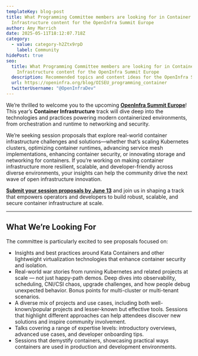 ```yaml
---
templateKey: blog-post
title: What Programming Committee members are looking for in Container
  Infrastructure content for the OpenInfra Summit Europe
author: Amy Marrich
date: 2025-05-11T18:12:07.718Z
category:
  - value: category-h2Ztx9rpD
    label: Community
hidePost: true
seo:
  title: What Programming Committee members are looking for in Container
    Infrastructure content for the OpenInfra Summit Europe
  description: Recommended topics and content ideas for the OpenInfra Summit Europe
  url: https://openinfra.org/blog/OISEU_programming_container
  twitterUsername: "@OpenInfraDev"
---
```

We’re thrilled to welcome you to the upcoming **[OpenInfra Summit Europe](https://summit2025.openinfra.org/)**! This year’s **Container Infrastructure** track will dive deep into the technologies and practices powering modern containerized environments, from orchestration and runtime to networking and security.

We’re seeking session proposals that explore real-world container infrastructure challenges and solutions—whether that’s scaling Kubernetes clusters, optimizing container runtimes, advancing service mesh implementations, enhancing container security, or innovating storage and networking for containers. If you’re working on making container infrastructure more resilient, scalable, and developer-friendly across diverse environments, your insights can help the community drive the next wave of open infrastructure innovation.

**[Submit your session proposals by June 13](https://summit2025.openinfra.org/cfp/)** and join us in shaping a track that empowers operators and developers to build robust, scalable, and secure container infrastructure at scale.

- - -

## What We’re Looking For

The committee is particularly excited to see proposals focused on:

* Insights and best practices around Kata Containers and other lightweight virtualization technologies that enhance container security and isolation.
* Real-world war stories from running Kubernetes and related projects at scale — not just happy-path demos. Deep dives into observability, scheduling, CNI/CSI chaos, upgrade challenges, and how people debug unexpected behavior. Bonus points for multi-cluster or multi-tenant scenarios.
* A diverse mix of projects and use cases, including both well-known/popular projects and lesser-known but effective tools. Sessions that highlight different approaches can help attendees discover new solutions and inspire community involvement.
* Talks covering a range of expertise levels: introductory overviews, advanced use cases, and developer onboarding tips.
* Sessions that demystify containers, showcasing practical ways containers are used in production and development environments.